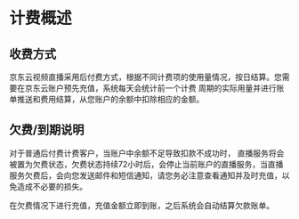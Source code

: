 # 计费概述
## 收费方式

京东云视频直播采用后付费方式，根据不同计费项的使用量情况，按日结算。您需要在京东云账户预先充值，系统每天会统计前一个计费
周期的实际用量并进行账单推送和费用结算，从您账户的余额中扣除相应的金额。  

## 欠费/到期说明

对于普通后付费计费客户，当账户中余额不足导致扣款不成功时， 直播服务将会被置为欠费状态，欠费状态持续72小时后，会停止当前账户的直播服务，当直播服务欠费后，会向您发送邮件和短信通知，请您务必注意查看通知并及时充值，以免造成不必要的损失。

在欠费情况下进行充值，充值金额立即到账，之后系统会自动结算欠款账单。
